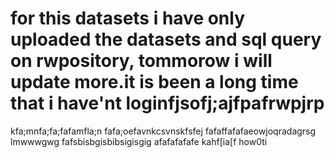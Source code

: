 # for this datasets i have only uploaded the datasets and sql query on rwpository, tommorow i will update more.it is been a long time that i have'nt loginfjsofj;ajfpafrwpjrp
kfa;mnfa;fa;fafamfla;n
fafa;oefavnkcsvnskfsfej
fafaffafafaeowjoqradagrsg lmwwwgwg
fafsbisbgisbibsigisgig
afafafafafe
 kahf[ia[f
how0ti
